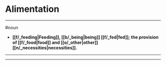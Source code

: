 # Alimentation
---
#noun
- **[[f/_feeding|Feeding]], [[b/_being|being]] [[f/_fed|fed]]; the provision of [[f/_food|food]] and [[o/_other|other]] [[n/_necessities|necessities]].**
---
---

